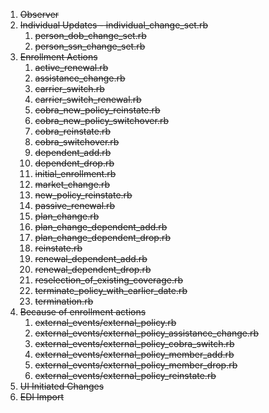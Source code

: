 1. ~~Observer~~
2. ~~Individual Updates - individual_change_set.rb~~
   1. ~~person_dob_change_set.rb~~
   2. ~~person_ssn_change_set.rb~~
3. ~~Enrollment Actions~~
   1. ~~active_renewal.rb~~
   2. ~~assistance_change.rb~~
   3. ~~carrier_switch.rb~~
   4. ~~carrier_switch_renewal.rb~~
   5. ~~cobra_new_policy_reinstate.rb~~
   6. ~~cobra_new_policy_switchover.rb~~
   7. ~~cobra_reinstate.rb~~
   8. ~~cobra_switchover.rb~~
   9. ~~dependent_add.rb~~
   10. ~~dependent_drop.rb~~
   11. ~~initial_enrollment.rb~~
   12. ~~market_change.rb~~
   13. ~~new_policy_reinstate.rb~~
   14. ~~passive_renewal.rb~~
   15. ~~plan_change.rb~~
   16. ~~plan_change_dependent_add.rb~~
   17. ~~plan_change_dependent_drop.rb~~
   18. ~~reinstate.rb~~
   19. ~~renewal_dependent_add.rb~~
   20. ~~renewal_dependent_drop.rb~~
   21. ~~reselection_of_existing_coverage.rb~~
   22. ~~terminate_policy_with_earlier_date.rb~~
   23. ~~termination.rb~~
4. ~~Because of enrollment actions~~
   1. ~~external_events/external_policy.rb~~
   2. ~~external_events/external_policy_assistance_change.rb~~
   3. ~~external_events/external_policy_cobra_switch.rb~~
   4. ~~external_events/external_policy_member_add.rb~~
   5. ~~external_events/external_policy_member_drop.rb~~
   6. ~~external_events/external_policy_reinstate.rb~~
5. ~~UI Initiated Changes~~
6. ~~EDI Import~~